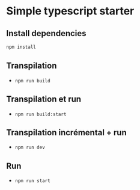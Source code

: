 # Simple typescript starter

## Install dependencies

```bash
npm install
```

## Transpilation
- `npm run build`

## Transpilation et run
- `npm run build:start`

## Transpilation incrémental + run
- `npm run dev`

## Run
- `npm run start`